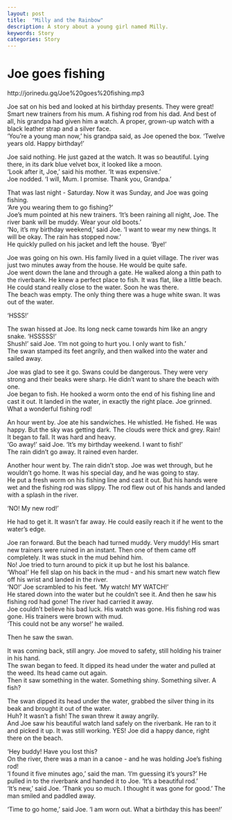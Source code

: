 ```yaml
---
layout: post
title:  "Milly and the Rainbow"
description: A story about a young girl named Milly.
keywords: Story 
categories: Story
---
```


# Joe goes fishing
<p>http://jorinedu.gq/Joe%20goes%20fishing.mp3</p>

Joe sat on his bed and looked at his birthday presents. They were great! Smart new trainers from his mum. A fishing rod from his dad. And best of all, his grandpa had given him a watch. A proper, grown-up watch with a black leather strap and a silver face.  
‘You’re a young man now,’ his grandpa said, as Joe opened the box. ‘Twelve years old. Happy birthday!’  

Joe said nothing. He just gazed at the watch. It was so beautiful. Lying there, in its dark blue velvet box, it looked like a moon.  
‘Look after it, Joe,’ said his mother. ‘It was expensive.’  
Joe nodded. ‘I will, Mum. I promise. Thank you, Grandpa.’  

That was last night - Saturday. Now it was Sunday, and Joe was going fishing.  
‘Are you wearing them to go fishing?’  
Joe’s mum pointed at his new trainers. ‘It’s been raining all night, Joe. The river bank will be muddy. Wear your old boots.’  
‘No, it’s my birthday weekend,’ said Joe. ‘I want to wear my new things. It will be okay. The rain has stopped now.’  
He quickly pulled on his jacket and left the house. ‘Bye!’  

Joe was going on his own. His family lived in a quiet village. The river was just two minutes away from the house. He would be quite safe.  
Joe went down the lane and through a gate. He walked along a thin path to the riverbank. He knew a perfect place to fish. It was flat, like a little beach. He could stand really close to the water.
Soon he was there.  
The beach was empty. The only thing there was a huge white swan. It was out of the water.  

‘HSSS!’  

The swan hissed at Joe. Its long neck came towards him like an angry snake. ‘HSSSSS!’  
Shush!’ said Joe. ‘I’m not going to hurt you. I only want to fish.’  
The swan stamped its feet angrily, and then walked into the water and sailed away.  

Joe was glad to see it go. Swans could be dangerous. They were very strong and their beaks were sharp. He didn’t want to share the beach with one.  
Joe began to fish. He hooked a worm onto the end of his fishing line and cast it out. It landed in the water, in exactly the right place. Joe grinned. What a wonderful fishing rod!  

An hour went by. Joe ate his sandwiches. He whistled. He fished. He was happy. But the sky was getting dark. The clouds were thick and grey. Rain! It began to fall. It was hard and heavy.  
‘Go away!’ said Joe. ‘It’s my birthday weekend. I want to fish!’  
The rain didn’t go away. It rained even harder.  

Another hour went by. The rain didn’t stop. Joe was wet through, but he wouldn’t go home. It was his special day, and he was going to stay.  
He put a fresh worm on his fishing line and cast it out. But his hands were wet and the fishing rod was slippy. The rod flew out of his hands and landed with a splash in the river.  

‘NO! My new rod!’  

He had to get it. It wasn’t far away. He could easily reach it if he went to the water’s edge.  

Joe ran forward. But the beach had turned muddy. Very muddy! His smart new trainers were ruined in an instant. Then one of them came off completely. It was stuck in the mud behind him.  
No! Joe tried to turn around to pick it up but he lost his balance.  
‘Whoa!’ He fell slap on his back in the mud - and his smart new watch flew off his wrist and landed in the river.  
‘NO!’ Joe scrambled to his feet. ‘My watch! MY WATCH!’  
He stared down into the water but he couldn’t see it. And then he saw his fishing rod had gone! The river had carried it away.  
Joe couldn’t believe his bad luck. His watch was gone. His fishing rod was gone. His trainers were brown with mud.  
‘This could not be any worse!’ he wailed.  

Then he saw the swan.  


It was coming back, still angry. Joe moved to safety, still holding his trainer in his hand.  
The swan began to feed. It dipped its head under the water and pulled at the weed. Its head came out again.  
Then it saw something in the water. Something shiny. Something silver. A fish?  

The swan dipped its head under the water, grabbed the silver thing in its beak and brought it out of the water.  
Huh? It wasn’t a fish! The swan threw it away angrily.  
And Joe saw his beautiful watch land safely on the riverbank. He ran to it and picked it up. It was still working. YES! Joe did a happy dance, right there on the beach.  

‘Hey buddy! Have you lost this?  
On the river, there was a man in a canoe - and he was holding Joe’s fishing rod!  
‘I found it five minutes ago,’ said the man. ‘I’m guessing it’s yours?’ He pulled in to the riverbank and handed it to Joe. ‘It’s a beautiful rod.’  
‘It’s new,’ said Joe. ‘Thank you so much. I thought it was gone for good.’
The man smiled and paddled away.  

‘Time to go home,’ said Joe. ‘I am worn out. What a birthday this has been!’
